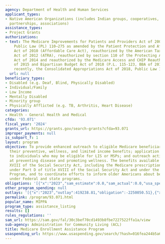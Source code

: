 ```yaml
---
agency: Department of Health and Human Services
applicant_types:
- Native American Organizations (includes Indian groups, cooperatives, corporations,
  partnerships, associations)
assistance_types:
- Project Grants
authorizations:
- text: The Medicare Improvements for Patients and Providers Act of 2008—Section 119,
    Public Law (PL) 110–275 as amended by the Patient Protection and Affordable Care
    Act of 2010 (Affordable Care Act), reauthorized by the American Taxpayer Relief
    Act of 2012 (ATRA), reauthorized by section 110 of the Protecting Access to Medicare
    Act of 2014 and reauthorized by the Medicare Access and CHIP Reauthorization Act
    of 2015 and Bipartisan Budget Act of 2018 (P.L. 115-123, BBA of 2018). and most
    recently, the Consolidated Appropriations Act of 2018, Public Law 115-141.
  url: null
beneficiary_types:
- Disabled (e.g. Deaf, Blind, Physically Disabled)
- Individual/Family
- Low Income
- Mentally Disabled
- Minority group
- Physically Afflicted (e.g. TB, Arthritis, Heart Disease)
categories:
- Health - General Health and Medical
cfda: '93.071'
fiscal_year: '2024'
grants_url: https://grants.gov/search-grants?cfda=93.071
improper_payments: null
is_subpart_f: 1
layout: program
objective: To provide enhanced outreach to eligible Medicare beneficiaries regarding
  their preventive, wellness, and limited income benefits; application assistance
  to individuals who may be eligible for LIS or MSPs; and outreach activities aimed
  at preventing disease and promoting wellness. The benefits available under title
  XVIII of the Social Security Act, including the Medicare prescription  drug benefit
  under Part D of title XVIII of the Social Security Act and under the Medicare Savings
  Program, and to coordinate efforts to inform older Americans about benefits available
  under Federal and state programs.
obligations: '[{"x":"2023","sam_estimate":0.0,"sam_actual":0.0,"usa_spending_actual":38055292.04},{"x":"2024","sam_estimate":0.0,"sam_actual":0.0,"usa_spending_actual":56396627.9},{"x":"2025","sam_estimate":0.0,"sam_actual":0.0,"usa_spending_actual":-3128154.54}]'
other_program_spending: null
outlays: '[{"x":"2023","outlay":419238.81,"obligation":-2250050.51},{"x":"2024","outlay":14731337.66,"obligation":44131776.0},{"x":"2025","outlay":0.0,"obligation":0.0}]'
permalink: /program/93.071.html
popular_name: MIPPA
program_type: assistance_listing
results: []
rules_regulations: ''
sam_url: https://sam.gov/fal/30c3bef70cd1493b8fbe7227522ffa1a/view
sub-agency: Administration for Community Living (ACL)
title: Medicare Enrollment Assistance Program
usaspending_url: https://www.usaspending.gov/search/?hash=016fea244b5a63a9a585cd41c9930f73
---
```


